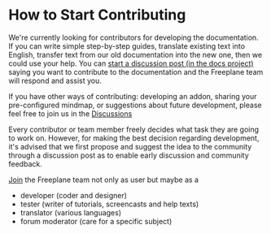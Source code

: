 <!-- toc -->

# How to Start Contributing

We're currently looking for contributors for developing the documentation.
If you can write simple step-by-step guides, translate existing text into English, transfer text from our old documentation into the new one, then we could use your help.
You can [start a discussion post (in the docs project)](https://github.com/freeplane/discussions/new) saying you want to contribute to the documentation and the Freeplane team will respond and assist you.

If you have other ways of contributing: developing an addon, sharing your pre-configured mindmap, or suggestions about future development, please feel free to join us in the [Discussions](https://github.com/freeplane/freeplane/discussions)

Every contributor or team member freely decides what task they are going to work on.
However, for making the best decision regarding development, it's advised that we first propose and suggest the idea to the community through a discussion post as to enable early discussion and community feedback.

[Join](Contributing_to_Freeplane's_Development.md) the Freeplane team not only as user but maybe as a

* developer (coder and designer)
* tester (writer of tutorials, screencasts and help texts)
* translator (various languages)
* forum moderator (care for a specific subject)
